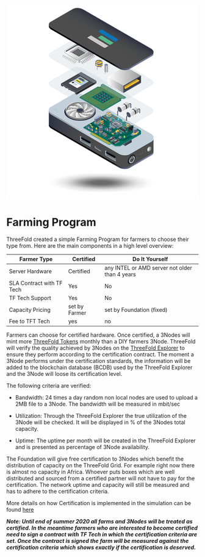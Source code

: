 ![](./img/diy_farming.png)

# Farming Program

ThreeFold created a simple Farming Program for farmers to choose their type from.  Here are the main components in a high level overview:


|Farmer Type| Certified|Do It Yourself|
|-----------|----------|--------------|
|Server Hardware|Certified|any INTEL or AMD server not older than 4 years|
|SLA Contract with TF Tech|Yes|No|
TF Tech Support|Yes|No|
|Capacity Pricing|set by Farmer|set by Foundation (fixed)|
|Fee to TFT Tech|yes|no|

Farmers can choose for certified hardware. Once certified, a 3Nodes will mint more [ThreeFold Tokens](token_what.md) monthly than a DIY farmers 3Node. ThreeFold will verify the quality achieved by 3Nodes on the [ThreeFold Explorer](www.explorer.grid.tf) to ensure they perform according to the certification contract. The moment a 3Node performs under the certification standards, the information will be added to the blockchain database (BCDB) used by the ThreeFold Explorer and the 3Node will loose its certification level.

The following criteria are verified:

- Bandwidth: 24 times a day random non local nodes are used to upload a 2MB file to a 3Node. The bandwidth will be measured in mbit/sec

- Utilization: Through the ThreeFold Explorer the true utilization of the 3Node will be checked. It will be displayed in % of the 3Nodes total capacity.

- Uptime: The uptime per month will be created in the ThreeFold Explorer and is presented as percentage of 3Node availability.


The Foundation will give free certification to 3Nodes which benefit the distribution of capacity on the ThreeFold Grid. For example right now there is almost no capacity in Africa. Whoever puts boxes which are well distributed and sourced from a certified partner will not have to pay for the certification. The network uptime and capacity will still be measured and has to adhere to the certification criteria.


More details on how Certification is implemented in the simulation can be found [here](https://github.com/threefoldfoundation/info_threefold/blob/development/src/grid/farming_logic_python.md)


***Note: Until end of summer 2020 all farms and 3Nodes will be treated as certified. In the meantime farmers who are interested to become certified need to sign a contract with TF Tech in which the certification criteria are set. Once the contract is signed the farm will be measured against the certification criteria which shows exactly if the certification is deserved.***